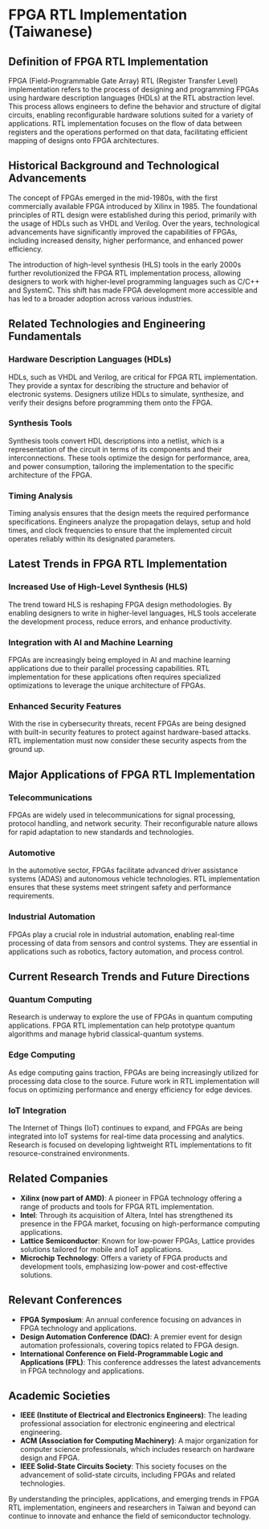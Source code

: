 # FPGA RTL Implementation (Taiwanese)

## Definition of FPGA RTL Implementation

FPGA (Field-Programmable Gate Array) RTL (Register Transfer Level) implementation refers to the process of designing and programming FPGAs using hardware description languages (HDLs) at the RTL abstraction level. This process allows engineers to define the behavior and structure of digital circuits, enabling reconfigurable hardware solutions suited for a variety of applications. RTL implementation focuses on the flow of data between registers and the operations performed on that data, facilitating efficient mapping of designs onto FPGA architectures.

## Historical Background and Technological Advancements

The concept of FPGAs emerged in the mid-1980s, with the first commercially available FPGA introduced by Xilinx in 1985. The foundational principles of RTL design were established during this period, primarily with the usage of HDLs such as VHDL and Verilog. Over the years, technological advancements have significantly improved the capabilities of FPGAs, including increased density, higher performance, and enhanced power efficiency.

The introduction of high-level synthesis (HLS) tools in the early 2000s further revolutionized the FPGA RTL implementation process, allowing designers to work with higher-level programming languages such as C/C++ and SystemC. This shift has made FPGA development more accessible and has led to a broader adoption across various industries.

## Related Technologies and Engineering Fundamentals

### Hardware Description Languages (HDLs)

HDLs, such as VHDL and Verilog, are critical for FPGA RTL implementation. They provide a syntax for describing the structure and behavior of electronic systems. Designers utilize HDLs to simulate, synthesize, and verify their designs before programming them onto the FPGA.

### Synthesis Tools

Synthesis tools convert HDL descriptions into a netlist, which is a representation of the circuit in terms of its components and their interconnections. These tools optimize the design for performance, area, and power consumption, tailoring the implementation to the specific architecture of the FPGA.

### Timing Analysis

Timing analysis ensures that the design meets the required performance specifications. Engineers analyze the propagation delays, setup and hold times, and clock frequencies to ensure that the implemented circuit operates reliably within its designated parameters.

## Latest Trends in FPGA RTL Implementation

### Increased Use of High-Level Synthesis (HLS)

The trend toward HLS is reshaping FPGA design methodologies. By enabling designers to write in higher-level languages, HLS tools accelerate the development process, reduce errors, and enhance productivity.

### Integration with AI and Machine Learning

FPGAs are increasingly being employed in AI and machine learning applications due to their parallel processing capabilities. RTL implementation for these applications often requires specialized optimizations to leverage the unique architecture of FPGAs.

### Enhanced Security Features

With the rise in cybersecurity threats, recent FPGAs are being designed with built-in security features to protect against hardware-based attacks. RTL implementation must now consider these security aspects from the ground up.

## Major Applications of FPGA RTL Implementation

### Telecommunications

FPGAs are widely used in telecommunications for signal processing, protocol handling, and network security. Their reconfigurable nature allows for rapid adaptation to new standards and technologies.

### Automotive

In the automotive sector, FPGAs facilitate advanced driver assistance systems (ADAS) and autonomous vehicle technologies. RTL implementation ensures that these systems meet stringent safety and performance requirements.

### Industrial Automation

FPGAs play a crucial role in industrial automation, enabling real-time processing of data from sensors and control systems. They are essential in applications such as robotics, factory automation, and process control.

## Current Research Trends and Future Directions

### Quantum Computing

Research is underway to explore the use of FPGAs in quantum computing applications. FPGA RTL implementation can help prototype quantum algorithms and manage hybrid classical-quantum systems.

### Edge Computing

As edge computing gains traction, FPGAs are being increasingly utilized for processing data close to the source. Future work in RTL implementation will focus on optimizing performance and energy efficiency for edge devices.

### IoT Integration

The Internet of Things (IoT) continues to expand, and FPGAs are being integrated into IoT systems for real-time data processing and analytics. Research is focused on developing lightweight RTL implementations to fit resource-constrained environments.

## Related Companies

- **Xilinx (now part of AMD)**: A pioneer in FPGA technology offering a range of products and tools for FPGA RTL implementation.
- **Intel**: Through its acquisition of Altera, Intel has strengthened its presence in the FPGA market, focusing on high-performance computing applications.
- **Lattice Semiconductor**: Known for low-power FPGAs, Lattice provides solutions tailored for mobile and IoT applications.
- **Microchip Technology**: Offers a variety of FPGA products and development tools, emphasizing low-power and cost-effective solutions.

## Relevant Conferences

- **FPGA Symposium**: An annual conference focusing on advances in FPGA technology and applications.
- **Design Automation Conference (DAC)**: A premier event for design automation professionals, covering topics related to FPGA design.
- **International Conference on Field-Programmable Logic and Applications (FPL)**: This conference addresses the latest advancements in FPGA technology and applications.

## Academic Societies

- **IEEE (Institute of Electrical and Electronics Engineers)**: The leading professional association for electronic engineering and electrical engineering.
- **ACM (Association for Computing Machinery)**: A major organization for computer science professionals, which includes research on hardware design and FPGA.
- **IEEE Solid-State Circuits Society**: This society focuses on the advancement of solid-state circuits, including FPGAs and related technologies.

By understanding the principles, applications, and emerging trends in FPGA RTL implementation, engineers and researchers in Taiwan and beyond can continue to innovate and enhance the field of semiconductor technology.